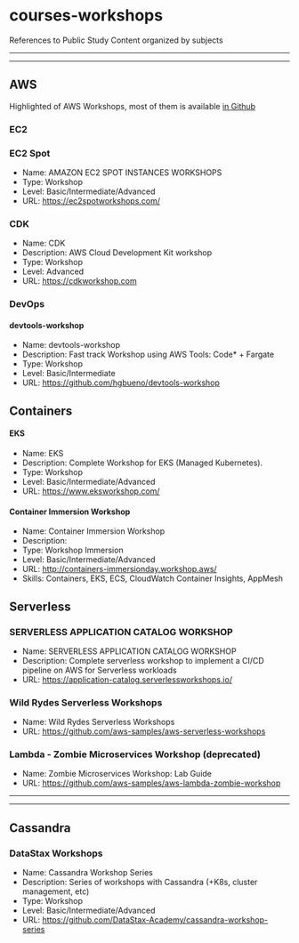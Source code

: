 # courses-workshops

References to Public Study Content organized by subjects

___
___

## AWS

Highlighted of AWS Workshops, most of them is available [in Github](https://github.com/aws-samples?q=workshop&type=&language=)

### EC2

### EC2 Spot

- Name: AMAZON EC2 SPOT INSTANCES WORKSHOPS
- Type: Workshop
- Level: Basic/Intermediate/Advanced
- URL: https://ec2spotworkshops.com/

### CDK

- Name: CDK
- Description: AWS Cloud Development Kit workshop
- Type: Workshop
- Level: Advanced
- URL: https://cdkworkshop.com

### DevOps

#### devtools-workshop

- Name: devtools-workshop
- Description: Fast track Workshop using AWS Tools: Code* + Fargate
- Type: Workshop
- Level: Basic/Intermediate
- URL: https://github.com/hgbueno/devtools-workshop

## Containers

#### EKS

- Name: EKS
- Description: Complete Workshop for EKS (Managed Kubernetes).
- Type: Workshop
- Level: Basic/Intermediate/Advanced
- URL: https://www.eksworkshop.com/

#### Container Immersion Workshop

- Name: Container Immersion Workshop
- Description: 
- Type: Workshop Immersion
- Level: Basic/Intermediate/Advanced
- URL: http://containers-immersionday.workshop.aws/
- Skills: Containers, EKS, ECS, CloudWatch Container Insights, AppMesh

## Serverless

### SERVERLESS APPLICATION CATALOG WORKSHOP

- Name: SERVERLESS APPLICATION CATALOG WORKSHOP
- Description: Complete serverless workshop to implement a CI/CD pipeline on AWS for Serverless workloads
- URL: https://application-catalog.serverlessworkshops.io/

### Wild Rydes Serverless Workshops

- Name: Wild Rydes Serverless Workshops
- URL: https://github.com/aws-samples/aws-serverless-workshops

### Lambda - Zombie Microservices Workshop (deprecated)

- Name: Zombie Microservices Workshop: Lab Guide
- URL: https://github.com/aws-samples/aws-lambda-zombie-workshop

___
___

## Cassandra

### DataStax Workshops

- Name: Cassandra Workshop Series
- Description: Series of workshops with Cassandra (+K8s, cluster management, etc)
- Type: Workshop
- Level: Basic/Intermediate/Advanced
- URL: https://github.com/DataStax-Academy/cassandra-workshop-series
